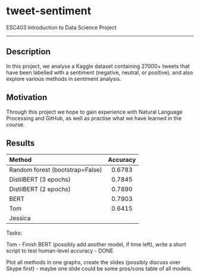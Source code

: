 # tweet-sentiment

ESC403 Introduction to Data Science Project

---

## Description 

In this project, we analyse a Kaggle dataset containing 27000+ tweets that have been labelled with a sentiment (negative, neutral, or positive), and also explore various methods in sentiment analysis. 

## Motivation 

Through this project we hope to gain experience with Natural Language Processing and GitHub, as well as practise what we have learned in the course. 


## Results

|             Method              | Accuracy |
| :------------------------------ | :------: |
| Random forest (bootstrap=False) | 0.6783   |
| DistilBERT (3 epochs)           | 0.7845   |
| DistilBERT (2 epochs)           | 0.7890   |
| BERT                            | 0.7903   | 
| Tom                             | 0.6415   | 
| Jessica                         |          |



Tasks: 

Tom - Finish BERT (possibly add another model, if time left), write a short script to test human-level accuracy - DONE

Plot all methods in one graphs, create the slides (possibly discuss over Skype first) - maybe one slide could be some pros/cons table of all models.


